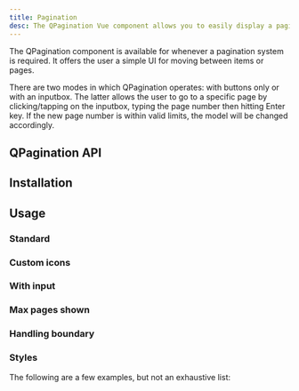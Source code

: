 ```yaml
---
title: Pagination
desc: The QPagination Vue component allows you to easily display a pagination control on a page.
---
```

The QPagination component is available for whenever a pagination system is required. It offers the user a simple UI for moving between items or pages.

There are two modes in which QPagination operates: with buttons only or with an inputbox. The latter allows the user to go to a specific page by clicking/tapping on the inputbox, typing the page number then hitting Enter key. If the new page number is within valid limits, the model will be changed accordingly.

## QPagination API

<doc-api file="QPagination" />

## Installation
<doc-installation components="QPagination" />

## Usage

### Standard

<doc-example title="Standard" file="QPagination/Standard" />

### Custom icons <q-badge align="top" color="brand-primary" label="v1.9.4+" />

<doc-example title="With icon replacement" file="QPagination/Icons" />

### With input

<doc-example title="With input" file="QPagination/Input" />

<doc-example title="With input color" file="QPagination/InputColor" />

### Max pages shown

<doc-example title="Maximum pages shown" file="QPagination/MaxPages" />

<doc-example title="Removing ellipses" file="QPagination/Ellipses" />

### Handling boundary

<doc-example title="With boundary numbers" file="QPagination/BoundaryNumbers" />

<doc-example title="With boundary links" file="QPagination/BoundaryLinks" />

<doc-example title="With direction links" file="QPagination/DirectionLinks" />

### Styles

The following are a few examples, but not an exhaustive list:

<doc-example title="Styles" file="QPagination/Styles" />
